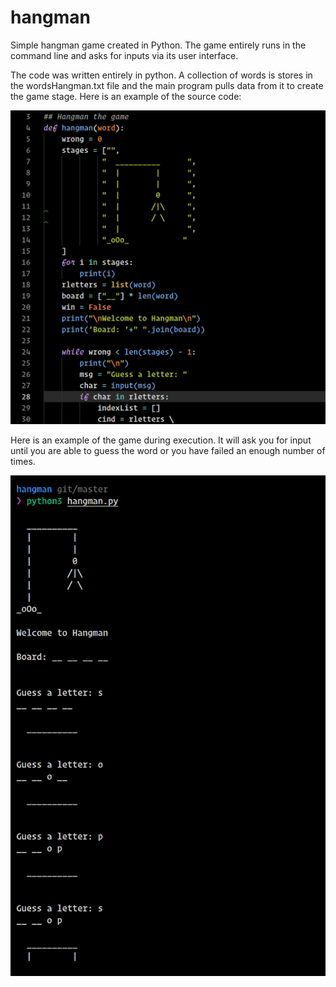 # hangman
Simple hangman game created in Python. The game entirely runs in the command line and asks for inputs via its user interface. 

The code was written entirely in python. A collection of words is stores in the wordsHangman.txt file
and the main program pulls data from it to create the game stage. Here is an example of the source code:

![Source code hangman the game](code.png)

Here is an example of the game during execution. It will ask you for input until you are able to guess
the word or you have failed an enough number of times.

![hangman the game live](live.png)
